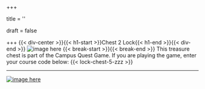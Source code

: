 +++

title = ''

draft = false

+++
{{< div-center >}}{{< h1-start >}}Chest 2 Lock{{< h1-end >}}{{< div-end >}}
![image here](../images/chest-3.png#center)
{{< break-start >}}{{< break-end >}}
This treasure chest is part of the Campus Quest Game. If you are playing the game, enter your course code below:
{{< lock-chest-5-zzz >}}


___

[![image here](../images/lost-icon.png#center)](../lost)